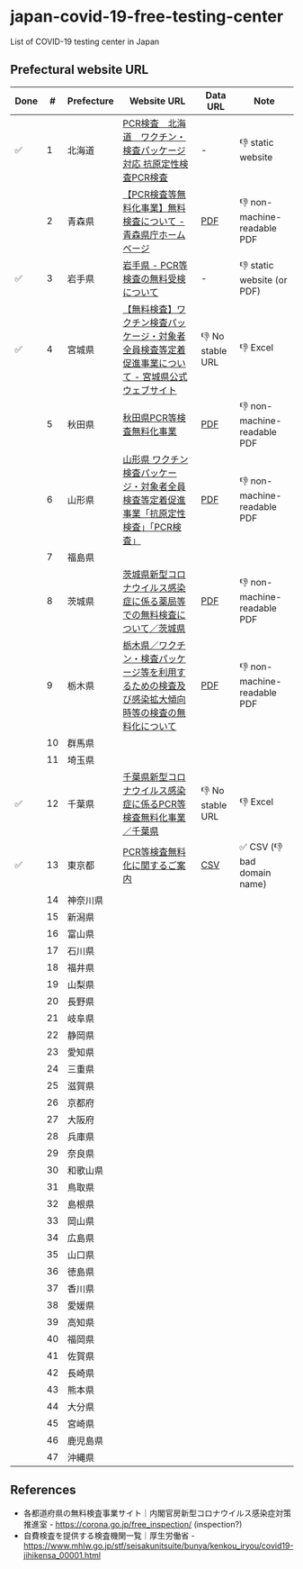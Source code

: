 # japan-covid-19-free-testing-center

List of COVID-19 testing center in Japan

## Prefectural website URL

| Done | # | Prefecture | Website URL | Data URL | Note |
| -- | -- | -- | -- | -- | -- |
| ✅ | 1 | 北海道 | [PCR検査　北海道　ワクチン・検査パッケージ対応 抗原定性検査PCR検査](https://kensa-hokkaido.jp/) | - | :-1: static website |
|  | 2 | 青森県 | [【PCR検査等無料化事業】無料検査について - 青森県庁ホームページ](https://www.pref.aomori.lg.jp/soshiki/kenko/hoken/aomori_free-test.html#freetest) | [PDF](https://www.pref.aomori.lg.jp/soshiki/kenko/hoken/files/free-test_0614-5list.pdf) | :-1: non-machine-readable PDF |
| ✅ | 3 | 岩手県 | [岩手県 - PCR等検査の無料受検について](https://www.pref.iwate.jp/kurashikankyou/iryou/seido/1048469/1048471.html) | - | :-1: static website (or PDF) |
| ✅ | 4 | 宮城県 | [【無料検査】ワクチン検査パッケージ・対象者全員検査等定着促進事業について - 宮城県公式ウェブサイト](https://www.pref.miyagi.jp/soshiki/kikisom/vtp/teityaku.html) | :-1: No stable URL | :-1: Excel |
|  | 5 | 秋田県 | [秋田県PCR等検査無料化事業](https://pcr-akita.com/) | [PDF](https://pcr-akita.com/images/file/kensa.pdf) | :-1: non-machine-readable PDF |
|  | 6 | 山形県 | [山形県 ワクチン検査パッケージ・対象者全員検査等定着促進事業「抗原定性検査」「PCR検査」](https://yamagata-pcr.com/) | [PDF](https://yamagata-pcr.com/pdf/list2.pdf) | :-1: non-machine-readable PDF |
|  | 7 | 福島県 |  |  |  |
|  | 8 | 茨城県 | [茨城県新型コロナウイルス感染症に係る薬局等での無料検査について／茨城県](https://www.pref.ibaraki.jp/hokenfukushi/yobo/yobo/vtpkensamuryo.html) | [PDF](https://www.knt.co.jp/ec/2022/ibaraki_vaccines/pdf/ichiran_new.pdf) | :-1: non-machine-readable PDF |
|  | 9 | 栃木県 | [栃木県／ワクチン・検査パッケージ等を利用するための検査及び感染拡大傾向時等の検査の無料化について](https://www.pref.tochigi.lg.jp/e04/muryoukennsa.html#k2101042) | [PDF](https://www.pref.tochigi.lg.jp/e04/documents/20220620171230.pdf) | :-1: non-machine-readable PDF |
|  | 10 | 群馬県 |  |  |  |
|  | 11 | 埼玉県 |  |  |  |
| ✅ | 12 | 千葉県 | [千葉県新型コロナウイルス感染症に係るPCR等検査無料化事業／千葉県](https://www.pref.chiba.lg.jp/shippei/kansenshou/pcrmuryouka.html#kensajisshitenpoichiran) | :-1: No stable URL | :-1: Excel |
| ✅ | 13 | 東京都 | [PCR等検査無料化に関するご案内](https://tokyo-kensasuishin.jp/) | [CSV](https://tokyo-kensasuishin.jp/jigyousha/csv) | ✅ CSV (:-1: bad domain name) |
|  | 14 | 神奈川県 |  |  |  |
|  | 15 | 新潟県 |  |  |  |
|  | 16 | 富山県 |  |  |  |
|  | 17 | 石川県 |  |  |  |
|  | 18 | 福井県 |  |  |  |
|  | 19 | 山梨県 |  |  |  |
|  | 20 | 長野県 |  |  |  |
|  | 21 | 岐阜県 |  |  |  |
|  | 22 | 静岡県 |  |  |  |
|  | 23 | 愛知県 |  |  |  |
|  | 24 | 三重県 |  |  |  |
|  | 25 | 滋賀県 |  |  |  |
|  | 26 | 京都府 |  |  |  |
|  | 27 | 大阪府 |  |  |  |
|  | 28 | 兵庫県 |  |  |  |
|  | 29 | 奈良県 |  |  |  |
|  | 30 | 和歌山県 |  |  |  |
|  | 31 | 鳥取県 |  |  |  |
|  | 32 | 島根県 |  |  |  |
|  | 33 | 岡山県 |  |  |  |
|  | 34 | 広島県 |  |  |  |
|  | 35 | 山口県 |  |  |  |
|  | 36 | 徳島県 |  |  |  |
|  | 37 | 香川県 |  |  |  |
|  | 38 | 愛媛県 |  |  |  |
|  | 39 | 高知県 |  |  |  |
|  | 40 | 福岡県 |  |  |  |
|  | 41 | 佐賀県 |  |  |  |
|  | 42 | 長崎県 |  |  |  |
|  | 43 | 熊本県 |  |  |  |
|  | 44 | 大分県 |  |  |  |
|  | 45 | 宮崎県 |  |  |  |
|  | 46 | 鹿児島県 |  |  |  |
|  | 47 | 沖縄県 |  |  |  |

## References

- 各都道府県の無料検査事業サイト｜内閣官房新型コロナウイルス感染症対策推進室 - https://corona.go.jp/free_inspection/ (inspection?)
- 自費検査を提供する検査機関一覧｜厚生労働省 - https://www.mhlw.go.jp/stf/seisakunitsuite/bunya/kenkou_iryou/covid19-jihikensa_00001.html
